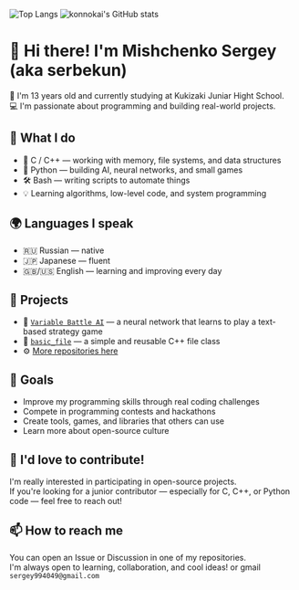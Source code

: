 ![Top Langs](https://github-readme-stats.vercel.app/api/top-langs/?username=serbekun&theme=tokyonight)
![konnokai's GitHub stats](https://github-readme-stats.vercel.app/api?username=konnokai&show_icons=true&theme=tokyonight&include_all_commits=true)

# 👋 Hi there! I'm Mishchenko Sergey (aka serbekun)

🎒 I'm 13 years old and currently studying at Kukizaki Juniar Hight School.  
💻 I'm passionate about programming and building real-world projects.

## 🧠 What I do

- 💾 C / C++ — working with memory, file systems, and data structures  
- 🐍 Python — building AI, neural networks, and small games  
- 🛠️ Bash — writing scripts to automate things  
- 💡 Learning algorithms, low-level code, and system programming

## 🌍 Languages I speak

- 🇷🇺 Russian — native  
- 🇯🇵 Japanese — fluent  
- 🇬🇧/🇺🇸 English — learning and improving every day

## 🚀 Projects

- 🧠 [`Variable Battle AI`](https://github.com/serbekun/Variable-Battle) — a neural network that learns to play a text-based strategy game  
- 📁 [`basic_file`](https://github.com/serbekun/basic_file) — a simple and reusable C++ file class  
- ⚙️ [More repositories here](https://github.com/serbekun?tab=repositories)

## 🌱 Goals

- Improve my programming skills through real coding challenges  
- Compete in programming contests and hackathons  
- Create tools, games, and libraries that others can use  
- Learn more about open-source culture

## 🤝 I'd love to contribute!

I'm really interested in participating in open-source projects.  
If you're looking for a junior contributor — especially for C, C++, or Python code — feel free to reach out!

## 📫 How to reach me

You can open an Issue or Discussion in one of my repositories.  
I'm always open to learning, collaboration, and cool ideas!
or gmail ```sergey994049@gmail.com```
